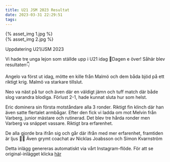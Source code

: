 ```yaml
---
title: U21 JSM 2023 Resultat 
date: 2023-03-31 22:29:51
tags:
---
```

<div class="postId" style="display: none;">ID: 17948226170463370</div>

<div
class="postCarouselContainer"
carousel-children="2"
>
    <div class="carouselChild">
    {% asset_img 1.jpg %}
    </div>
    <div class="carouselChild">
    {% asset_img 2.jpg %}
    </div>
</div>

Uppdatering U21/JSM 2023 

Vi hade tre unga lejon som ställde upp i U21 idag 🦁Dagen e över! Såhär blev resultaten👇

Angelo va först ut idag, mötte en kille från Malmö och dem båda bjöd på ett riktigt krig. Malmö va starkare tillslut.

Neo va näst på tur och även där en väldigt jämn och tuff match där både slog varandra blodiga. Förlust 2-1, hade kunnat sluta hur som helst.

Eric dominera sin första motståndare alla 3 ronder. Riktigt fin klinch där han även satte flertalet armbågar. Efter den fick vi ladda om mot Melvin från Varberg, junior mästare och rutinerad. Det blev tre hårda ronder men Varberg va snäppet vassare. Riktigt bra erfarenhet.

De alla gjorde bra ifrån sig och går där ifrån med mer erfarenhet, framtiden är ljus 🦁🦁 Även grymt coachat av Nicklas Joabsson och Simon Kvarnström

<div class="automaticGeneratedPostDescription">
Detta inlägg genereras automatiskt via vårt Instagram-flöde. För att se original-inlägget klicka <a target="_blank" href="https://www.instagram.com/p/Cqd31LgjtIB/">här</a>
</div>
<br>

